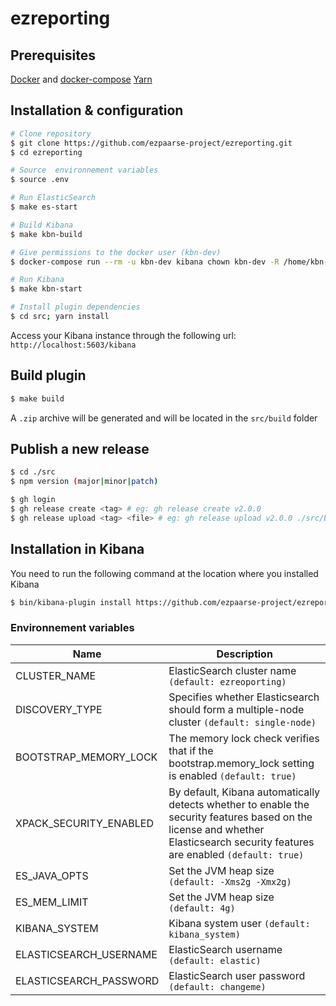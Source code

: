 # ezreporting

## Prerequisites
[Docker](https://www.docker.com/) and [docker-compose](https://docs.docker.com/compose/)
[Yarn](https://yarnpkg.com/)

## Installation & configuration

```bash
# Clone repository
$ git clone https://github.com/ezpaarse-project/ezreporting.git
$ cd ezreporting

# Source  environnement variables
$ source .env

# Run ElasticSearch
$ make es-start

# Build Kibana
$ make kbn-build

# Give permissions to the docker user (kbn-dev)
$ docker-compose run --rm -u kbn-dev kibana chown kbn-dev -R /home/kbn-dev/kibana/plugins

# Run Kibana
$ make kbn-start

# Install plugin dependencies
$ cd src; yarn install
```

Access your Kibana instance through the following url: ``http://localhost:5603/kibana``

## Build plugin

```bash
$ make build
```

A ``.zip`` archive will be generated and will be located in the ``src/build`` folder

## Publish a new release

```bash
$ cd ./src
$ npm version (major|minor|patch)

$ gh login
$ gh release create <tag> # eg: gh release create v2.0.0
$ gh release upload <tag> <file> # eg: gh release upload v2.0.0 ./src/build/ezReporting-7.14.zip 
```

## Installation in Kibana

You need to run the following command at the location where you installed Kibana

```bash
$ bin/kibana-plugin install https://github.com/ezpaarse-project/ezreporting/releases/download/vX.X.X/ezReporting-7.14.zip
```


### Environnement variables

| Name | Description |
| --- | --- |
| CLUSTER_NAME | ElasticSearch cluster name ``(default: ezreoporting)`` |
| DISCOVERY_TYPE | Specifies whether Elasticsearch should form a multiple-node cluster ``(default: single-node)`` |
| BOOTSTRAP_MEMORY_LOCK | The memory lock check verifies that if the bootstrap.memory_lock setting is enabled ``(default: true)`` |
| XPACK_SECURITY_ENABLED | By default, Kibana automatically detects whether to enable the security features based on the license and whether Elasticsearch security features are enabled ``(default: true)`` |
| ES_JAVA_OPTS | Set the JVM heap size ``(default: -Xms2g -Xmx2g)`` |
| ES_MEM_LIMIT | Set the JVM heap size ``(default: 4g)`` |
| KIBANA_SYSTEM | Kibana system user ``(default: kibana_system)`` |
| ELASTICSEARCH_USERNAME | ElasticSearch username ``(default: elastic)`` |
| ELASTICSEARCH_PASSWORD | ElasticSearch user password ``(default: changeme)`` |